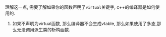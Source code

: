 理解这一点, 需要了解如果你的函数声明了`virtual`关键字, c++的编译器是如何使用的.

1. 如果不声明为virtual函数, 那么编译器不会生成vtable, 那么如果使用了多态,那么无法调用派生类的析构函数.
